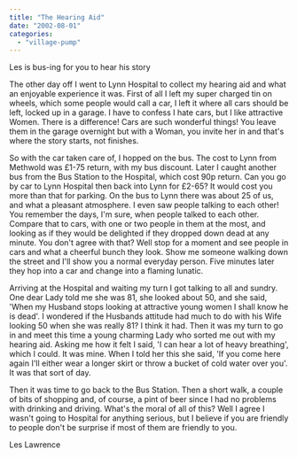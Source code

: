 ```yaml
---
title: "The Hearing Aid"
date: "2002-08-01"
categories: 
  - "village-pump"
---
```


Les is bus-ing for you to hear his story

The other day off I went to Lynn Hospital to collect my hearing aid and what an enjoyable experience it was. First of all I left my super charged tin on wheels, which some people would call a car, I left it where all cars should be left, locked up in a garage. I have to confess I hate cars, but I like attractive Women. There is a difference! Cars are such wonderful things! You leave them in the garage overnight but with a Woman, you invite her in and that's where the story starts, not finishes.

So with the car taken care of, I hopped on the bus. The cost to Lynn from Methwold was £1-75 return, with my bus discount. Later I caught another bus from the Bus Station to the Hospital, which cost 90p return. Can you go by car to Lynn Hospital then back into Lynn for £2-65? It would cost you more than that for parking. On the bus to Lynn there was about 25 of us, and what a pleasant atmosphere. I even saw people talking to each other! You remember the days, I'm sure, when people talked to each other. Compare that to cars, with one or two people in them at the most, and looking as if they would be delighted if they dropped down dead at any minute. You don't agree with that? Well stop for a moment and see people in cars and what a cheerful bunch they look. Show me someone walking down the street and I'll show you a normal everyday person. Five minutes later they hop into a car and change into a flaming lunatic.

Arriving at the Hospital and waiting my turn I got talking to all and sundry. One dear Lady told me she was 81, she looked about 50, and she said, 'When my Husband stops looking at attractive young women I shall know he is dead'. I wondered if the Husbands attitude had much to do with his Wife looking 50 when she was really 81? I think it had. Then it was my turn to go in and meet this time a young charming Lady who sorted me out with my hearing aid. Asking me how it felt I said, 'I can hear a lot of heavy breathing', which I could. It was mine. When I told her this she said, 'If you come here again I'll either wear a longer skirt or throw a bucket of cold water over you'. It was that sort of day.

Then it was time to go back to the Bus Station. Then a short walk, a couple of bits of shopping and, of course, a pint of beer since I had no problems with drinking and driving. What's the moral of all of this? Well I agree I wasn't going to Hospital for anything serious, but I believe if you are friendly to people don't be surprise if most of them are friendly to you.

Les Lawrence
